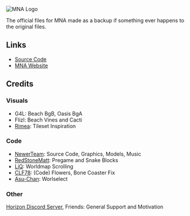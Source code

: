 ![MNA Logo](https://b1gaming.github.io/mna/img/mna_logo_small.png)

The official files for MNA made as a backup if something ever happens to the original files.

## Links
- [Source Code](https://github.com/B1Gaming/MNA-Code)
- [MNA Website](https://b1gaming.github.io/mna/)

## Credits

### Visuals
- G4L: Beach BgB, Oasis BgA
- Flizl: Beach Vines and Cacti
- [Rimea](https://www.youtube.com/@Rimea): Tileset Inspiration
### Code
- [NewerTeam](https://github.com/Newer-Team): Source Code, Graphics, Models, Music
- [RedStoneMatt](https://github.com/RedStoneMatt): Pregame and Snake Blocks
- [LiQ](https://github.com/realLiQ): Worldmap Scrolling
- [CLF78](https://github.com/CLF78): (Code) Flowers, Bone Coaster Fix
- [Asu-Chan](https://github.com/Asu-chan): Worlselect

### Other
[Horizon Discord Server](https://discord.gg/XnQJnwa), Friends: General Support and Motivation
